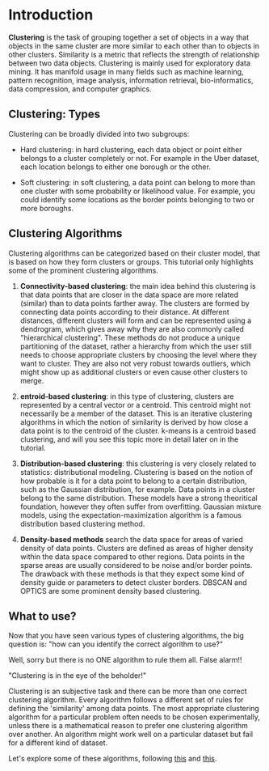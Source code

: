 # Introduction

**Clustering** is the task of grouping together a set of objects in a way that objects in the same cluster are more similar to each other than to objects in other clusters. Similarity is a metric that reflects the strength of relationship between two data objects. Clustering is mainly used for exploratory data mining. It has manifold usage in many fields such as machine learning, pattern recognition, image analysis, information retrieval, bio-informatics, data compression, and computer graphics.

## Clustering: Types

Clustering can be broadly divided into two subgroups:

- Hard clustering: in hard clustering, each data object or point either belongs to a cluster completely or not. For example in the Uber dataset, each location belongs to either one borough or the other.


- Soft clustering: in soft clustering, a data point can belong to more than one cluster with some probability or likelihood value. For example, you could identify some locations as the border points belonging to two or more boroughs.

## Clustering Algorithms

Clustering algorithms can be categorized based on their cluster model, that is based on how they form clusters or groups. This tutorial only highlights some of the prominent clustering algorithms.

1. **Connectivity-based clustering**: the main idea behind this clustering is that data points that are closer in the data space are more related (similar) than to data points farther away. The clusters are formed by connecting data points according to their distance. At different distances, different clusters will form and can be represented using a dendrogram, which gives away why they are also commonly called "hierarchical clustering". These methods do not produce a unique partitioning of the dataset, rather a hierarchy from which the user still needs to choose appropriate clusters by choosing the level where they want to cluster. They are also not very robust towards outliers, which might show up as additional clusters or even cause other clusters to merge.


2. **entroid-based clustering**: in this type of clustering, clusters are represented by a central vector or a centroid. This centroid might not necessarily be a member of the dataset. This is an iterative clustering algorithms in which the notion of similarity is derived by how close a data point is to the centroid of the cluster. k-means is a centroid based clustering, and will you see this topic more in detail later on in the tutorial.


3. **Distribution-based clustering**: this clustering is very closely related to statistics: distributional modeling. Clustering is based on the notion of how probable is it for a data point to belong to a certain distribution, such as the Gaussian distribution, for example. Data points in a cluster belong to the same distribution. These models have a strong theoritical foundation, however they often suffer from overfitting. Gaussian mixture models, using the expectation-maximization algorithm is a famous distribution based clustering method.


4. **Density-based methods** search the data space for areas of varied density of data points. Clusters are defined as areas of higher density within the data space compared to other regions. Data points in the sparse areas are usually considered to be noise and/or border points. The drawback with these methods is that they expect some kind of density guide or parameters to detect cluster borders. DBSCAN and OPTICS are some prominent density based clustering.

## What to use? 

Now that you have seen various types of clustering algorithms, the big question is: "how can you identify the correct algorithm to use?"

Well, sorry but there is no ONE algorithm to rule them all. False alarm!!

"Clustering is in the eye of the beholder!"

Clustering is an subjective task and there can be more than one correct clustering algorithm. Every algorithm follows a different set of rules for defining the 'similarity' among data points. The most appropriate clustering algorithm for a particular problem often needs to be chosen experimentally, unless there is a mathematical reason to prefer one clustering algorithm over another. An algorithm might work well on a particular dataset but fail for a different kind of dataset.

Let's explore some of these algorithms, following [this](https://machinelearningmastery.com/clustering-algorithms-with-python/) and [this](https://scikit-learn.org/stable/modules/clustering.html). 
